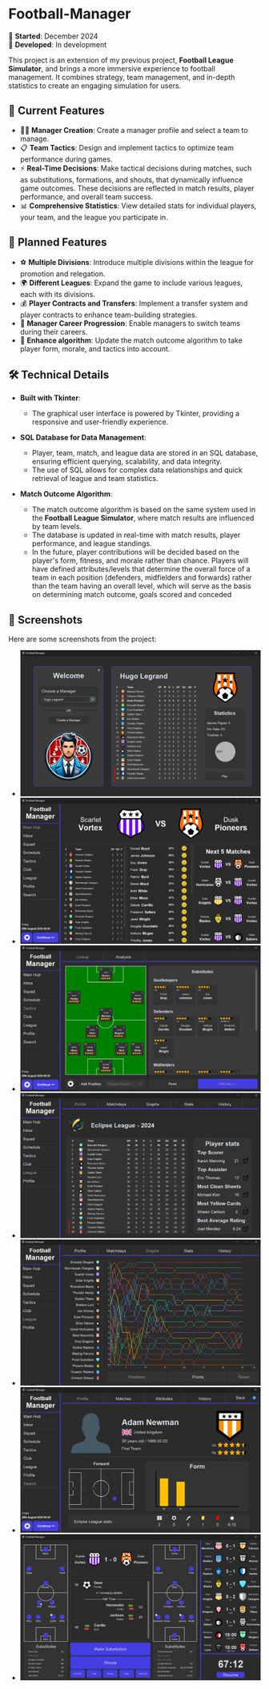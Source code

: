 # Football-Manager

🌟 **Started**: December 2024  
🚀 **Developed**: In development

This project is an extension of my previous project, **Football League Simulator**, and brings a more immersive experience to football management. It combines strategy, team management, and in-depth statistics to create an engaging simulation for users.  

## 🎯 Current Features  
- 🧑‍💼 **Manager Creation**: Create a manager profile and select a team to manage.  
- 📋 **Team Tactics**: Design and implement tactics to optimize team performance during games.
- ⚡ **Real-Time Decisions**: Make tactical decisions during matches, such as substitutions, formations, and shouts, that dynamically influence game outcomes. These decisions are reflected in match results, player performance, and overall team success.    
- 📊 **Comprehensive Statistics**: View detailed stats for individual players, your team, and the league you participate in.  

## 🚀 Planned Features  
- ⚽ **Multiple Divisions**: Introduce multiple divisions within the league for promotion and relegation.  
- 🌍 **Different Leagues**: Expand the game to include various leagues, each with its divisions.  
- 💰 **Player Contracts and Transfers**: Implement a transfer system and player contracts to enhance team-building strategies.  
- 🔄 **Manager Career Progression**: Enable managers to switch teams during their careers.
- 🧮 **Enhance algorithm**: Update the match outcome algorithm to take player form, morale, and tactics into account.

## 🛠️ Technical Details  
- **Built with Tkinter**:  
  - The graphical user interface is powered by Tkinter, providing a responsive and user-friendly experience.  

- **SQL Database for Data Management**:  
  - Player, team, match, and league data are stored in an SQL database, ensuring efficient querying, scalability, and data integrity.  
  - The use of SQL allows for complex data relationships and quick retrieval of league and team statistics.  

- **Match Outcome Algorithm**:  
  - The match outcome algorithm is based on the same system used in the **Football League Simulator**, where match results are influenced by team levels.
  - The database is updated in real-time with match results, player performance, and league standings.
  - In the future, player contributions will be decided based on the player's form, fitness, and morale rather than chance. Players will have defined attributes/levels that determine the overall force of a team in each position (defenders, midfielders and forwards) rather than the team having an overall level, which will serve as the basis on determining match outcome, goals scored and conceded

## 📸 Screenshots

Here are some screenshots from the project:

- ![Home screen](Images/Screenshots/main_menu.png)
- ![Main hub](Images/Screenshots/main_hub.png)
- ![Tactics page](Images/Screenshots/tactics_page.png)
- ![League profile](Images/Screenshots/league_profile.png)
- ![League graphs](Images/Screenshots/league_graphs.png)
- ![Player profile](Images/Screenshots/player_profile.png)
- ![Match screen 1](Images/Screenshots/in_game.png)